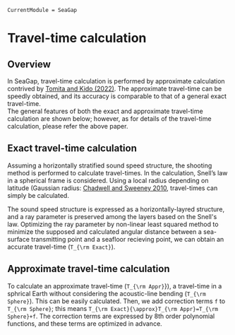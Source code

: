 ```@meta
CurrentModule = SeaGap
```

# Travel-time calculation

## Overview

In SeaGap, travel-time calculation is performed by approximate calculation contrived by [Tomita and Kido (2022)](https://earth-planets-space.springeropen.com/articles/10.1186/s40623-022-01740-0). The approximate travel-time can be speedly obtained, and its accuracy is comparable to that of a general exact travel-time.    
The general features of both the exact and approximate travel-time calculation are shown below; however, as for details of the travel-time calculation, please refer the above paper.

## Exact travel-time calculation

Assuming a horizontally stratified sound speed structure, the shooting method is performed to calculate travel-times. In the calculation, Snell’s law in a spherical frame is considered. Using a local radius depending on latitude (Gaussian radius: [Chadwell and Sweeney 2010](https://www.tandfonline.com/doi/abs/10.1080/01490419.2010.492283?journalCode=umgd20), travel-times can simply be calculated.

The sound speed structure is expressed as a horizontally-layred structure, and a ray parameter is preserved among the layers based on the Snell's law. Optimizing the ray parameter by non-linear least squared method to minimize the supposed and calculated angular distance between a sea-surface transmitting point and a seafloor recieving point, we can obtain an accurate travel-time (``T_{\rm Exact}``).

## Approximate travel-time calculation

To calculate an approximate travel-time (``T_{\rm Appr}``}), a travel-time in a sphrical Earth without considering the acoustic-line bending (``T_{\rm Sphere}``). This can be easily calculated. Then, we add correction terms ``f`` to ``T_{\rm Sphere}``; this means ``T_{\rm Exact}{\approx}T_{\rm Appr}=T_{\rm Sphere}+f``. The correction terms are expressed by 8th order polynomial functions, and these terms are optimized in advance.



